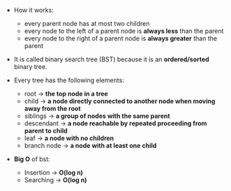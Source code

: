 * How it works:
    - every parent node has at most two children
    - every node to the left of a parent node is **always less** than the parent
    - every node to the right of a parent node is **always greater** than the parent
* It is called binary search tree (BST) because it is an **ordered/sorted** binary tree.
* Every tree has the following elements:
    - root -> **the top node in a tree**
    - child -> **a node directly connected to another node when moving away from the root**
    - siblings -> **a group of nodes with the same parent**
    - descendant -> **a node reachable by repeated proceeding from parent to child**
    - leaf -> **a node with no children**
    - branch node -> **a node with at least one child**

* **Big O** of bst:
    - Insertion -> **O(log n)**
    - Searching -> **O(log n)**
